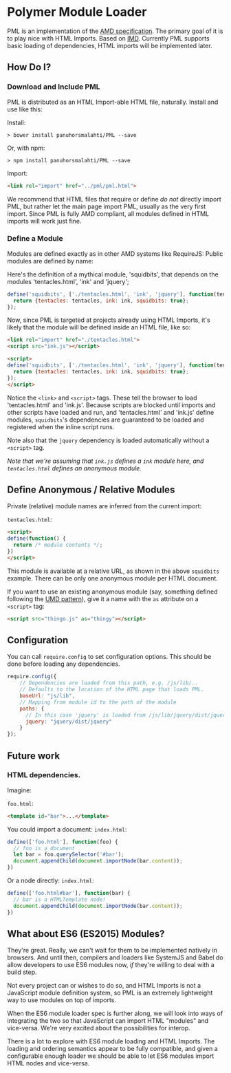 # Polymer Module Loader

PML is an implementation of the
[AMD specification](https://github.com/amdjs/amdjs-api/blob/master/AMD.md).
The primary goal of it is to play nice with HTML Imports. Based on [IMD](https://github.com/PolymerLabs/IMD).
Currently PML supports basic loading of dependencies, HTML imports will be implemented later.

## How Do I?

### Download and Include PML

PML is distributed as an HTML Import-able HTML file, naturally. Install and use like this:

Install:
```
> bower install panuhorsmalahti/PML --save
```

Or, with npm:
```
> npm install panuhorsmalahti/PML --save
```

Import:

```html
<link rel="import" href="../pml/pml.html">
```

We recommend that HTML files that require or define _do_ _not_ directly import
PML, but rather let the main page import PML, usually as the very first import.
Since PML is fully AMD compliant, all modules defined in HTML imports will work just fine.

### Define a Module

Modules are defined exactly as in other AMD systems like RequireJS:
Public modules are defined by name:

Here's the definition of a mythical module, 'squidbits', that depends on the
modules 'tentacles.html', 'ink' and 'jquery';

```javascript
define('squidbits', ['./tentacles.html', 'ink', 'jquery'], function(tentacles, ink, $) {
  return {tentacles: tentacles, ink: ink, squidbits: true};
});
```

Now, since PML is targeted at projects already using HTML Imports, it's likely
that the module will be defined inside an HTML file, like so:

```html
<link rel="import" href="./tentacles.html">
<script src="ink.js"></script>

<script>
define('squidbits', ['./tentacles.html', 'ink', 'jquery'], function(tentacles, ink) {
  return {tentacles: tentacles, ink: ink, squidbits: true};
});
</script>
```

Notice the `<link>` and `<script>` tags. These tell the browser to load
'tentacles.html' and 'ink.js'. Because scripts are blocked until imports and
other scripts have loaded and run, and 'tentacles.html' and 'ink.js' define
modules, `squidbits`'s dependencies are guaranteed to be loaded and registered
when the inline script runs.

Note also that the `jquery` dependency is loaded automatically without a `<script>` tag.

_Note that we're assuming that `ink.js` defines a `ink` module here, and
`tentacles.html` defines an anonymous module._

## Define Anonymous / Relative Modules

Private (relative) module names are inferred from the current import:

`tentacles.html`:
```html
<script>
define(function() {
  return /* module contents */;
})
</script>
```

This module is available at a relative URL, as shown in the above `squidbits`
example. There can be only one anonymous module per HTML document.

If you want to use an existing anonymous module (say, something defined
following the [UMD pattern](https://github.com/umdjs/umd)), give it a name with
the `as` attribute on a `<script>` tag:

```html
<script src="thingo.js" as="thingy"></script>
```

## Configuration

You can call `require.config` to set configuration options. This should be done
before loading any dependencies.

```javascript
require.config({
    // Dependencies are loaded from this path, e.g. /js/lib/..
    // Defaults to the location of the HTML page that loads PML.
    baseUrl: "js/lib",
    // Mapping from module id to the path of the module
    paths: {
      // In this case 'jquery' is loaded from /js/lib/jquery/dist/jquery.js
      jquery: "jquery/dist/jquery"
    }
});
```

## Future work

### HTML dependencies.

Imagine:

 `foo.html`:
 ```html
 <template id="bar">...</template>
 ```

You could import a document:
 `index.html`:
 ```javascript
 define(['foo.html'], function(foo) {
   // foo is a document
   let bar = foo.querySelector('#bar');
   document.appendChild(document.importNode(bar.content));
 })
 ```

Or a node directly:
 `index.html`:
 ```javascript
 define(['foo.html#bar'], function(bar) {
   // bar is a HTMLTemplate node!
   document.appendChild(document.importNode(bar.content));
 })
 ```

## What about ES6 (ES2015) Modules?

They're great. Really, we can't wait for them to be implemented natively in
browsers. And until then, compilers and loaders like SystemJS and Babel do
allow developers to use ES6 modules now, _if_ they're willing to deal with a
build step.

Not every project can or wishes to do so, and HTML Imports is not a JavaScript
module definition system, so PML is an extremely lightweight way to use modules
on top of imports.

When the ES6 module loader spec is further along, we will look into ways of
integrating the two so that JavaScript can import HTML "modules" and vice-versa.
We're very excited about the possibilities for interop.

There is a lot to explore with ES6 module loading and HTML Imports. The loading
and ordering semantics appear to be fully compatible, and given a configurable
enough loader we should be able to let ES6 modules import HTML nodes and
vice-versa.
